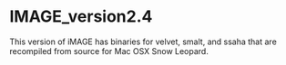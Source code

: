 IMAGE_version2.4
================

This version of iMAGE has binaries for velvet, smalt, and ssaha that are recompiled from source for Mac OSX Snow Leopard. 
